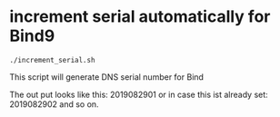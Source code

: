 # increment serial automatically for Bind9

```
./increment_serial.sh
```

This script will generate DNS serial number for Bind

The out put looks like this: 2019082901 or in case this ist already set: 2019082902 and so on.
